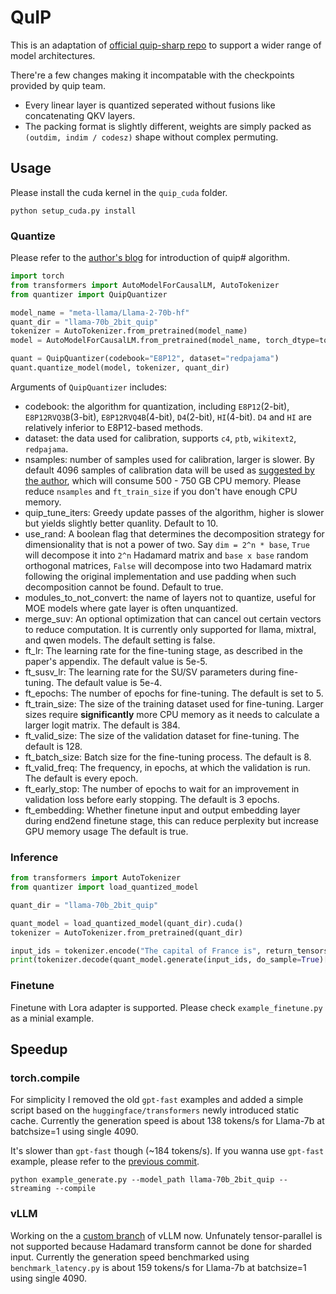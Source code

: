 # QuIP

This is an adaptation of [official quip-sharp repo](https://github.com/Cornell-RelaxML/quip-sharp) to support a wider range of  model architectures.

There're a few changes making it incompatable with the checkpoints provided by quip team.
* Every linear layer is quantized seperated without fusions like concatenating QKV layers.
* The packing format is slightly different, weights are simply packed as `(outdim, indim / codesz)` shape without complex permuting.

## Usage

Please install the cuda kernel in the `quip_cuda` folder.
```
python setup_cuda.py install
```

### Quantize

Please refer to the [author's blog](https://cornell-relaxml.github.io/quip-sharp/) for introduction of quip# algorithm.


```python
import torch
from transformers import AutoModelForCausalLM, AutoTokenizer
from quantizer import QuipQuantizer

model_name = "meta-llama/Llama-2-70b-hf"
quant_dir = "llama-70b_2bit_quip"
tokenizer = AutoTokenizer.from_pretrained(model_name)
model = AutoModelForCausalLM.from_pretrained(model_name, torch_dtype=torch.float16)

quant = QuipQuantizer(codebook="E8P12", dataset="redpajama")
quant.quantize_model(model, tokenizer, quant_dir)
```

Arguments of `QuipQuantizer` includes:
* codebook: the algorithm for quantization, including `E8P12`(2-bit), `E8P12RVQ3B`(3-bit), `E8P12RVQ4B`(4-bit), `D4`(2-bit), `HI`(4-bit). `D4` and `HI` are relatively inferior to E8P12-based methods.
* dataset: the data used for calibration, supports `c4`, `ptb`, `wikitext2`, `redpajama`.
* nsamples: number of samples used for calibration, larger is slower. By default 4096 samples of calibration data will be used as [suggested by the author](https://github.com/Cornell-RelaxML/quip-sharp/issues/13#issuecomment-1848867522), which will consume 500 - 750 GB CPU memory. Please reduce `nsamples` and `ft_train_size` if you don't have enough CPU memory.
* quip_tune_iters: Greedy update passes of the algorithm, higher is slower but yields slightly better quanlity. Default to 10.
* use_rand: A boolean flag that determines the decomposition strategy for dimensionality that is not a power of two. Say `dim = 2^n * base`, `True` will decompose it into `2^n` Hadamard matrix and `base x base` random orthogonal matrices, `False` will decompose into two Hadamard matrix following the original implementation and use padding when such decomposition cannot be found. Default to true.
* modules_to_not_convert: the name of layers not to quantize, useful for MOE models where gate layer is often unquantized.
* merge_suv: An optional optimization that can cancel out certain vectors to reduce computation. It is currently only supported for llama, mixtral, and qwen models. The default setting is false.
* ft_lr: The learning rate for the fine-tuning stage, as described in the paper's appendix. The default value is 5e-5.
* ft_susv_lr: The learning rate for the SU/SV parameters during fine-tuning. The default value is 5e-4.
* ft_epochs: The number of epochs for fine-tuning. The default is set to 5.
* ft_train_size: The size of the training dataset used for fine-tuning. Larger sizes require **significantly** more CPU memory as it needs to calculate a larger logit matrix. The default is 384.
* ft_valid_size: The size of the validation dataset for fine-tuning. The default is 128.
* ft_batch_size: Batch size for the fine-tuning process. The default is 8.
* ft_valid_freq: The frequency, in epochs, at which the validation is run. The default is every epoch.
* ft_early_stop: The number of epochs to wait for an improvement in validation loss before early stopping. The default is 3 epochs.
* ft_embedding: Whether finetune input and output embedding layer during end2end finetune stage, this can reduce perplexity but increase GPU memory usage  The default is true.

### Inference
```python
from transformers import AutoTokenizer
from quantizer import load_quantized_model

quant_dir = "llama-70b_2bit_quip"

quant_model = load_quantized_model(quant_dir).cuda()
tokenizer = AutoTokenizer.from_pretrained(quant_dir)

input_ids = tokenizer.encode("The capital of France is", return_tensors="pt").cuda()
print(tokenizer.decode(quant_model.generate(input_ids, do_sample=True)[0]))
```

### Finetune
Finetune with Lora adapter is supported. Please check `example_finetune.py` as a minial example.

## Speedup

### torch.compile
For simplicity I removed the old `gpt-fast` examples and added a simple script based on the `huggingface/transformers` newly introduced static cache. Currently the generation speed is about 138 tokens/s for Llama-7b at batchsize=1 using single 4090.

It's slower than `gpt-fast` though (~184 tokens/s). If you wanna use `gpt-fast` example, please refer to the [previous commit](https://github.com/chu-tianxiang/QuIP-for-all/blob/412dd470918f5312a9ed055c2cddf9e2d1d838f5/gpt-fast/generate.py).

```
python example_generate.py --model_path llama-70b_2bit_quip --streaming --compile
```

### vLLM

Working on the a [custom branch](https://github.com/chu-tianxiang/vllm-gptq/tree/gptq_hf) of vLLM now.
Unfunately tensor-parallel is not supported because Hadamard transform cannot be done for sharded input. Currently the generation speed benchmarked using `benchmark_latency.py` is about 159 tokens/s for Llama-7b at batchsize=1 using single 4090.
